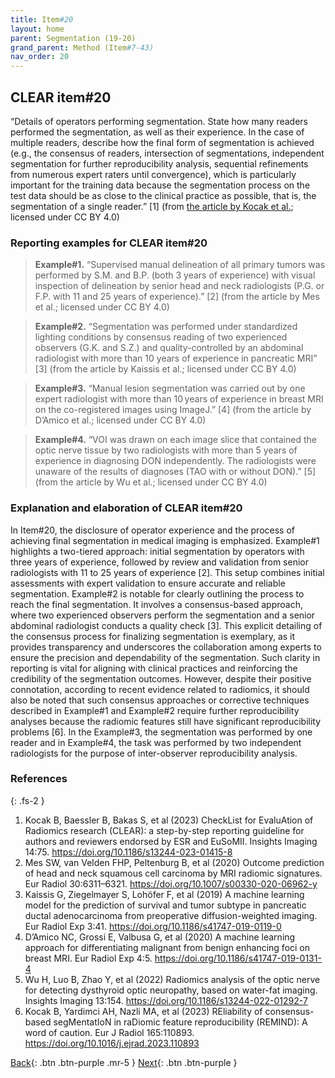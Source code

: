 ```yaml
---
title: Item#20
layout: home
parent: Segmentation (19-20)
grand_parent: Method (Item#7-43)
nav_order: 20
---
```


## CLEAR item#20


“Details of operators performing segmentation. State how many readers performed the segmentation, as well as their experience. In the case of multiple readers, describe how the final form of segmentation is achieved (e.g., the consensus of readers, intersection of segmentations, independent segmentation for further reproducibility analysis, sequential refinements from numerous expert raters until convergence), which is particularly important for the training data because the segmentation process on the test data should be as close to the clinical practice as possible, that is, the segmentation of a single reader.” [1] (from [the article by Kocak et al.](https://insightsimaging.springeropen.com/articles/10.1186/s13244-023-01415-8); licensed under CC BY 4.0)


### Reporting examples for CLEAR item#20

> **Example#1.** “Supervised manual delineation of all primary tumors was performed by S.M. and B.P. (both 3 years of experience) with visual inspection of delineation by senior head and neck radiologists (P.G. or F.P. with 11 and 25 years of experience).” [2] (from the article by Mes et al.; licensed under CC BY 4.0)

> **Example#2.** “Segmentation was performed under standardized lighting conditions by consensus reading of two experienced observers (G.K. and S.Z.) and quality-controlled by an abdominal radiologist with more than 10 years of experience in pancreatic MRI” [3] (from the article by Kaissis et al.; licensed under CC BY 4.0)

> **Example#3.** “Manual lesion segmentation was carried out by one expert radiologist with more than 10 years of experience in breast MRI on the co-registered images using ImageJ.” [4] (from the article by D’Amico et al.; licensed under CC BY 4.0)

> **Example#4.** “VOI was drawn on each image slice that contained the optic nerve tissue by two radiologists with more than 5 years of experience in diagnosing DON independently. The radiologists were unaware of the results of diagnoses (TAO with or without DON).” [5] (from the article by Wu et al.; licensed under CC BY 4.0)

### Explanation and elaboration of CLEAR item#20

In Item#20, the disclosure of operator experience and the process of achieving final segmentation in medical imaging is emphasized. Example#1 highlights a two-tiered approach: initial segmentation by operators with three years of experience, followed by review and validation from senior radiologists with 11 to 25 years of experience [2]. This setup combines initial assessments with expert validation to ensure accurate and reliable segmentation. Example#2 is notable for clearly outlining the process to reach the final segmentation. It involves a consensus-based approach, where two experienced observers perform the segmentation and a senior abdominal radiologist conducts a quality check [3]. This explicit detailing of the consensus process for finalizing segmentation is exemplary, as it provides transparency and underscores the collaboration among experts to ensure the precision and dependability of the segmentation. Such clarity in reporting is vital for aligning with clinical practices and reinforcing the credibility of the segmentation outcomes. However, despite their positive connotation, according to recent evidence related to radiomics, it should also be noted that such consensus approaches or corrective techniques described in Example#1 and Example#2 require further reproducibility analyses because the radiomic features still have significant reproducibility problems [6]. In the Example#3, the segmentation was performed by one reader and in Example#4, the task was performed by two independent radiologists for the purpose of inter-observer reproducibility analysis.

### References

{: .fs-2 }

1. 	Kocak B, Baessler B, Bakas S, et al (2023) CheckList for EvaluAtion of Radiomics research (CLEAR): a step-by-step reporting guideline for authors and reviewers endorsed by ESR and EuSoMII. Insights Imaging 14:75. https://doi.org/10.1186/s13244-023-01415-8
2. 	Mes SW, van Velden FHP, Peltenburg B, et al (2020) Outcome prediction of head and neck squamous cell carcinoma by MRI radiomic signatures. Eur Radiol 30:6311–6321. https://doi.org/10.1007/s00330-020-06962-y
3. 	Kaissis G, Ziegelmayer S, Lohöfer F, et al (2019) A machine learning model for the prediction of survival and tumor subtype in pancreatic ductal adenocarcinoma from preoperative diffusion-weighted imaging. Eur Radiol Exp 3:41. https://doi.org/10.1186/s41747-019-0119-0
4. 	D’Amico NC, Grossi E, Valbusa G, et al (2020) A machine learning approach for differentiating malignant from benign enhancing foci on breast MRI. Eur Radiol Exp 4:5. https://doi.org/10.1186/s41747-019-0131-4
5. 	Wu H, Luo B, Zhao Y, et al (2022) Radiomics analysis of the optic nerve for detecting dysthyroid optic neuropathy, based on water-fat imaging. Insights Imaging 13:154. https://doi.org/10.1186/s13244-022-01292-7
6. 	Kocak B, Yardimci AH, Nazli MA, et al (2023) REliability of consensus-based segMentatIoN in raDiomic feature reproducibility (REMIND): A word of caution. Eur J Radiol 165:110893. https://doi.org/10.1016/j.ejrad.2023.110893

[Back](https://radiomic.github.io/CLEAR-E3/docs/Method%20(Item%207-43)/Segmentation%20(19-20)/Item19.html){: .btn .btn-purple .mr-5 }
[Next](https://radiomic.github.io/CLEAR-E3/docs/Method%20(Item%207-43)/Pre-processing%20(21-24)/Item21.html){: .btn .btn-purple   }
